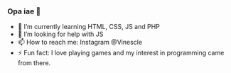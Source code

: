 ### Opa iae 👋

- 🌱 I’m currently learning HTML, CSS, JS and PHP
- 🤔 I’m looking for help with JS
- 📫 How to reach me: Instagram @Vinescle
- ⚡ Fun fact: I love playing games and my interest in programming came from there.

